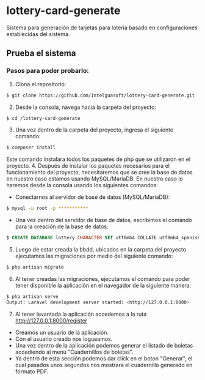 # lottery-card-generate
Sistema para generación de tarjetas para loteria basado en configuraciones establecidas del sistema.

## Prueba el sistema
### Pasos para poder probarlo:
1. Clona el repositorio:
```bash
$ git clone https://github.com/Intelguasoft/lottery-card-generate.git
```
2. Desde la consola, navega hacia la carpeta del proyecto:
```bash
$ cd /lottery-card-generate
```
3. Una vez dentro de la carpeta del proyecto, ingresa el siguiente comando:
```bash
$ composer install
```
Este comando instalara todos los paquetes de php que se utilizaron en el proyecto.
4. Después de instalar los paquetes necesarios para el funcionamiento del proyecto, necesitaremos que se cree la base de datos en nuestro caso estamos usando MySQL/MariaDB.
En nuestro caso lo haremos desde la consola usando los siguientes comandos:

 * Conectarnos al servidor de base de datos (MySQL/MariaDB):
```bash
$ mysql -u root -p ***********
```
 * Una vez dentro del servidor de base de datos, escribimos el comando para la creación de la base de datos:
```sql
$ CREATE DATABASE lottery CHARACTER SET utf8mb4 COLLATE utf8mb4_spanish_ci;
```
5. Luego de estar creada la bbdd, ubicados en la carpeta del proyecto ejecutamos las migraciones por medio del siguiente comando:
```bash
$ php artisan migrate
```
6. Al tener creadas las migraciones, ejecutamos el comando para poder tener disponible la aplicación en el navegador de la siguiente manera:
```bash
$ php artisan serve
Output: Laravel development server started: <http://127.0.0.1:8000>
```
7. Al tener levantada la aplicación accedemos a la ruta http://127.0.0.1:8000/register
 * Creamos un usuario de la aplicación.
 * Con el usuario creado nos logueamos.
 * Una vez dentro de la aplicación podemos generar el listado de boletas accediendo al menú "Cuadernillos de boletas".
 * Ya dentro de esta sección podemos dar click en el boton "Generar", el cual pasados unos segundos nos mostrara el cuadernillo generado en formato PDF.